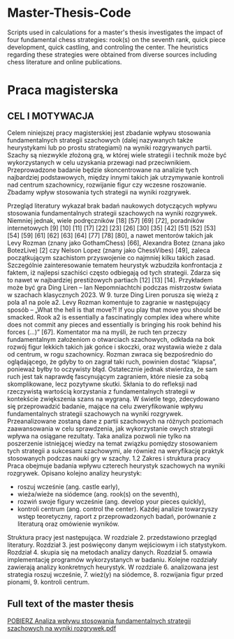 # Master-Thesis-Code
Scripts used in calculations for a master's thesis investigates the impact of four fundamental chess strategies: rook(s) on the seventh rank, quick piece development, quick castling, and controling the center. The heuristics regarding these strategies were obtained from diverse sources including chess literature and online publications.

# Praca magisterska
## CEL I MOTYWACJA
Celem niniejszej pracy magisterskiej jest zbadanie wpływu stosowania fundamentalnych strategii szachowych (dalej nazywanych także heurystykami lub po prostu strategiami) na wyniki rozgrywanych partii. 
Szachy są niezwykle złożoną grą, w której wiele strategii i technik może być wykorzystanych w celu uzyskania przewagi nad przeciwnikiem. Przeprowadzone badanie będzie skoncentrowane na analizie tych najbardziej podstawowych, między innymi takich jak utrzymywanie kontroli nad centrum szachownicy, rozwijanie figur czy wczesne roszowanie. Zbadamy wpływ stosowania tych strategii na wyniki rozgrywek.

Przegląd literatury wykazał brak badań naukowych dotyczących wpływu stosowania fundamentalnych strategii szachowych na wyniki rozgrywek. Niemniej jednak, wiele podręczników [18] [57] [69] [72], poradników internetowych [9] [10] [11] [17] [22] [23] [26] [30] [35] [42] [51] [52] [53] [54] [59] [61] [62] [63] [64] [77] [78] [80], a nawet mentorów takich jak Levy Rozman (znany jako GothamChess) [66], Alexandra Botez (znana jako BotezLive) [2] czy Nelson Lopez (znany jako ChessVibes) [49], zaleca początkującym szachistom przyswojenie co najmniej kilku takich zasad. 
Szczególnie zainteresowanie tematem heurystyk wzbudziła konfrontacja z faktem, iż najlepsi szachiści często odbiegają od tych strategii. Zdarza się to nawet w najbardziej prestiżowych partiach [12] [13] [14]. Przykładem może być gra Ding Liren – Ian Nepomniachtchi podczas mistrzostw świata w szachach klasycznych 2023. W 9. turze Ding Liren porusza się wieżą z pola a1 na pole a2. Levy Rozman komentuje to zagranie w następujący sposób – „What the hell is that move?! If you play that move you should be smacked. Rook a2 is essentially a fascinatingly complex idea where white does not commit any pieces and essentially is bringing his rook behind his forces (...)” [67]. Komentator ma na myśli, że ruch ten przeczy fundamentalnym założeniom o otwarciach szachowych, odkłada na bok rozwój figur lekkich takich jak gońce i skoczki, oraz wystawia wieże z dala od centrum, w rogu szachownicy. Rozman zwraca się bezpośrednio do oglądającego, że gdyby to on zagrał taki ruch, powinien dostać “klapsa”, ponieważ byłby to oczywisty błąd. Ostatecznie jednak stwierdza, że sam ruch jest tak naprawdę fascynującym zagraniem, które niesie za sobą skomplikowane, lecz pozytywne skutki. Skłania to do refleksji nad rzeczywistą wartością korzystania z fundamentalnych strategii w kontekście zwiększenia szans na wygraną.
W świetle tego, zdecydowano się przeprowadzić badanie, mające na celu zweryfikowanie wpływu fundamentalnych strategii szachowych na wyniki rozgrywek. Przeanalizowane zostaną dane z partii szachowych na różnych poziomach zaawansowania w celu sprawdzenia, jak wykorzystanie owych strategii wpływa na osiągane rezultaty. Taka analiza pozwoli nie tylko na poszerzenie istniejącej wiedzy na temat związku pomiędzy stosowaniem tych strategii a sukcesami szachowymi, ale również na weryfikację praktyk stosowanych podczas nauki gry w szachy.
1.2 Zakres i struktura pracy 
Praca obejmuje badania wpływu czterech heurystyk szachowych na wyniki rozgrywek. Opisano kolejno analizy heurystyk:
- roszuj wcześnie (ang. castle early),
- wieża/wieże na siódemce (ang. rook(s) on the seventh),
- rozwiń swoje figury wcześnie (ang. develop your pieces quickly),
- kontroli centrum (ang. control the center).
Każdej analizie towarzyszy wstęp teoretyczny, raport z przeprowadzonych badań, porównanie z literaturą oraz omówienie wyników. 

Struktura pracy jest następująca. W rozdziale 2. przedstawiono przegląd literatury. Rozdział 3. jest poświęcony danym wejściowym i ich statystykom. Rozdział 4. skupia się na metodach analizy danych. Rozdział 5. omawia implementację programów wykorzystanych w badaniu. Kolejne rozdziały zawierają analizy konkretnych heurystyk. W rozdziale 6. analizowana jest strategia roszuj wcześnie, 7. wież(y) na siódemce, 8. rozwijania figur przed pionami, 9. kontroli centrum.

## Full text of the master thesis
[POBIERZ Analiza wpływu stosowania fundamentalnych strategii szachowych na wyniki rozgrywek.pdf](https://github.com/mateusz-stelmasiak/Master-Thesis-Code/files/12588392/Analiza.wplywu.stosowania.fundamentalnych.strategii.szachowych.na.wyniki.rozgrywek.1.pdf)


